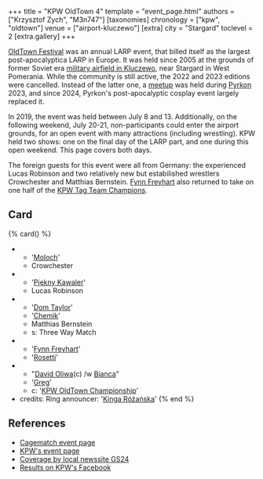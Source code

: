 +++
title = "KPW OldTown 4"
template = "event_page.html"
authors = ["Krzysztof Zych", "M3n747"]
[taxonomies]
chronology = ["kpw", "oldtown"]
venue = ["airport-kluczewo"]
[extra]
city = "Stargard"
toclevel = 2
[extra.gallery]
+++

[OldTown Festival][oldtown] was an annual LARP event, that billed itself as the largest post-apocalyptica LARP in Europe. It was held since 2005 at the grounds of former Soviet era [military airfield in Kluczewo](@/v/stargard-lotnisko-kluczewo.md), near Stargard in West Pomerania. While the community is still active, the 2022 and 2023 editions were cancelled. Instead of the latter one, a [meetup][oldtown-meetup] was held during [Pyrkon][pyrkon] 2023, and since 2024, Pyrkon's post-apocalyptic cosplay event largely replaced it.

In 2019, the event was held between July 8 and 13. Additionally, on the following weekend, July 20-21, non-participants could enter the airport grounds, for an open event with many attractions (including wrestling). KPW held two shows: one on the final day of the LARP part, and one during this open weekend. This page covers both days.

The foreign guests for this event were all from Germany: the experienced Lucas Robinson and two relatively new but estabilished wrestlers Crowchester and Matthias Bernstein. [Fynn Freyhart](@/w/fynn-freyhart.md) also returned to take on one half of the [KPW Tag Team Champions](@/c/kpw-tag-team-championship.md).

## Card

{% card() %}
- - '[Moloch](@/w/moloch.md)'
  - Crowchester
- - '[Piękny Kawaler](@/w/piekny-kawaler.md)'
  - Lucas Robinson
- - '[Dom Taylor](@/w/dom-taylor.md)'
  - '[Chemik](@/w/chemik.md)'
  - Matthias Bernstein
  - s: Three Way Match
- - '[Fynn Freyhart](@/w/fynn-freyhart.md)'
  - '[Rosetti](@/w/rosetti.md)'
- - "[David Oliwa](@/w/david-oliwa.md)(c) /w [Bianca](@/w/bianca.md)"
  - '[Greg](@/w/greg.md)'
  - c: '[KPW OldTown Championship](@/c/kpw-old-town-championship.md)'
- credits:
    Ring announcer: '[Kinga Różańska](@/w/kinga-miotke.md)'
{% end %}

## References

* [Cagematch event page](https://www.cagematch.net/?id=1&nr=319861)
* [KPW's event page](https://kpwrestling.pl/events/kpw-oldtown-4/)
* [Coverage by local newssite GS24](https://gs24.pl/stargard-na-bylym-lotnisku-w-kluczewie-rozpoczal-sie-oldtown-festival-2019-zdjecia/ar/c13-14259589)
* [Results on KPW's Facebook](https://www.facebook.com/kpwrestling/posts/pfbid02Pdogfve4tVWRXz8tYjRPLTrpsJoMc7c2qSCxybKAJWWfkPCxKufEpDjak25JTCVZl)

[oldtown]: https://oldtownfestival.net/
[cancel-2022-facebook]: https://www.facebook.com/OldTownPL/posts/7628871287138919
[oldtown-meetup]: https://www.facebook.com/events/563804182505079/
[pyrkon]: https://pyrkon.pl/
